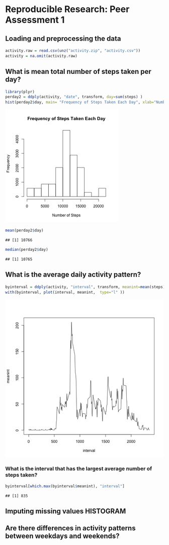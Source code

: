 # Reproducible Research: Peer Assessment 1


## Loading and preprocessing the data 

```r
activity.raw = read.csv(unz("activity.zip", "activity.csv"))
activity = na.omit(activity.raw)
```



## What is mean total number of steps taken per day?

```r
library(plyr)
perday2 = ddply(activity, "date", transform, day=sum(steps) )
hist(perday2$day, main= "Frequency of Steps Taken Each Day", xlab="Number of Steps")
```

![plot of chunk histogram](figure/histogram.png) 


```r
mean(perday2$day)
```

```
## [1] 10766
```

```r
median(perday2$day)
```

```
## [1] 10765
```



## What is the average daily activity pattern?

```r
byinterval = ddply(activity, "interval", transform, meanint=mean(steps))
with(byinterval, plot(interval, meanint,  type="l" ))
```

![plot of chunk timeseries](figure/timeseries.png) 


### What is the interval that has the largest average number of steps taken?

```r
byinterval[which.max(byinterval$meanint), "interval"]
```

```
## [1] 835
```




## Imputing missing values  HISTOGRAM




## Are there differences in activity patterns between weekdays and weekends?


